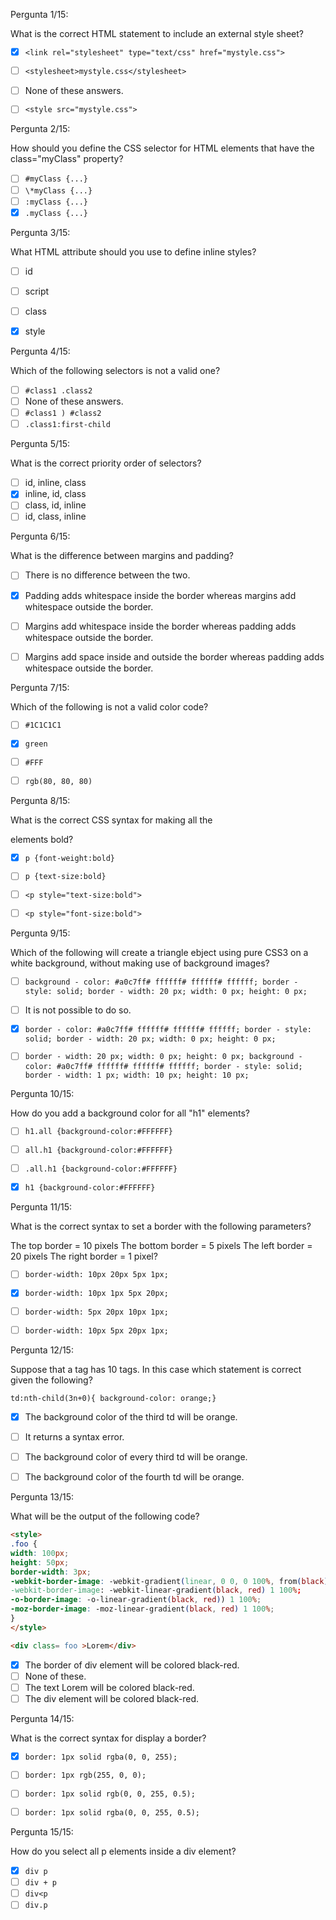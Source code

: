 
Pergunta 1/15:

What is the correct HTML statement to include an external style sheet?

- [x] `<link rel="stylesheet" type="text/css" href="mystyle.css">`
- [ ] `<stylesheet>mystyle.css</stylesheet>`
- [ ] None of these answers.
- [ ] `<style src="mystyle.css">`


Pergunta 2/15:

How should you define the CSS selector for HTML elements that have the class="myClass" property?

- [ ] `#myClass {...}`
- [ ] `\*myClass {...}`
- [ ] `:myClass {...}`
- [x] `.myClass {...}`

Pergunta 3/15:

What HTML attribute should you use to define inline styles?

- [ ] id
- [ ] script
- [ ] class
- [x] style


Pergunta 4/15:

Which of the following selectors is not a valid one?

- [ ] `#class1 .class2`
- [ ] None of these answers.
- [ ] `#class1 ) #class2`
- [ ] `.class1:first-child`

Pergunta 5/15:

What is the correct priority order of selectors?

- [ ] id, inline, class
- [x] inline, id, class
- [ ] class, id, inline
- [ ] id, class, inline

Pergunta 6/15:

What is the difference between margins and padding?

- [ ] There is no difference between the two.
- [x] Padding adds whitespace inside the border whereas margins add whitespace outside the border.
- [ ] Margins add whitespace inside the border whereas padding adds whitespace outside the border.
- [ ] Margins add space inside and outside the border whereas padding adds whitespace outside the border.


Pergunta 7/15:

Which of the following is not a valid color code?

- [ ] `#1C1C1C1`
- [x] `green`
- [ ] `#FFF`
- [ ] `rgb(80, 80, 80)`


Pergunta 8/15:

What is the correct CSS syntax for making all the <p> elements bold?

- [x] `p {font-weight:bold}`
- [ ] `p {text-size:bold}`
- [ ] `<p style="text-size:bold">`
- [ ] `<p style="font-size:bold">`


Pergunta 9/15:

Which of the following will create a triangle ebject using pure CSS3 on a white background, without making use of background images?

- [ ] `background - color: #a0c7ff# ffffff# ffffff# ffffff;
      border - style: solid;
      border - width: 20 px;
      width: 0 px;
      height: 0 px;`

- [ ] It is not possible to do so.
      
- [x] `border - color: #a0c7ff# ffffff# ffffff# ffffff;
      border - style: solid;
      border - width: 20 px;
      width: 0 px;
      height: 0 px;`

- [ ] `border - width: 20 px;
      width: 0 px;
      height: 0 px;
      background - color: #a0c7ff# ffffff# ffffff# ffffff; border - style: solid;
      border - width: 1 px;
      width: 10 px;
      height: 10 px;`

Pergunta 10/15:

How do you add a background color for all "h1" elements?

- [ ] `h1.all {background-color:#FFFFFF}`
- [ ] `all.h1 {background-color:#FFFFFF}`
- [ ] `.all.h1 {background-color:#FFFFFF}`
- [x] `h1 {background-color:#FFFFFF}`


Pergunta 11/15:

What is the correct syntax to set a border with the following parameters?

The top border = 10 pixels The bottom border = 5 pixels The left border = 20 pixels The right border = 1 pixel?

- [ ] `border-width: 10px 20px 5px 1px;`
- [x] `border-width: 10px 1px 5px 20px;`
- [ ] `border-width: 5px 20px 10px 1px;`
- [ ] `border-width: 10px 5px 20px 1px;`


Pergunta 12/15:

Suppose that a <tr> tag has 10 <td> tags. In this case which statement is correct given the following?

`td:nth-child(3n+0){ background-color: orange;}`

- [x] The background color of the third td will be orange.
- [ ] It returns a syntax error.
- [ ] The background color of every third td will be orange.
- [ ] The background color of the fourth td will be orange.


Pergunta 13/15:

What will be the output of the following code?
```html
<style>
.foo {
width: 100px;
height: 50px;
border-width: 3px;
-webkit-border-image: -webkit-gradient(linear, 0 0, 0 100%, from(black), to(red)
-webkit-border-image: -webkit-linear-gradient(black, red) 1 100%;
-o-border-image: -o-linear-gradient(black, red)) 1 100%;
-moz-border-image: -moz-linear-gradient(black, red) 1 100%;
}
</style>

<div class= foo >Lorem</div>
```
- [x] The border of div element will be colored black-red.
- [ ] None of these.
- [ ] The text Lorem  will be colored black-red.
- [ ] The div element will be colored black-red.

Pergunta 14/15:

What is the correct syntax for display a border?

- [x] `border: 1px solid rgba(0, 0, 255);`
- [ ] `border: 1px rgb(255, 0, 0);`
- [ ] `border: 1px solid rgb(0, 0, 255, 0.5);`
- [ ] `border: 1px solid rgba(0, 0, 255, 0.5);`


Pergunta 15/15:

How do you select all p elements inside a div element?

- [x] `div p`
- [ ] `div + p`
- [ ] `div<p`
- [ ] `div.p`
